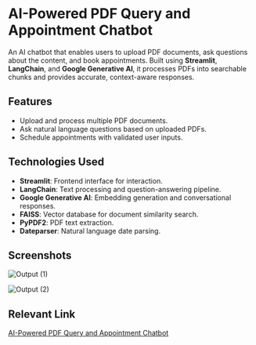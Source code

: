 # AI-Powered PDF Query and Appointment Chatbot  

An AI chatbot that enables users to upload PDF documents, ask questions about the content, and book appointments. Built using **Streamlit**, **LangChain**, and **Google Generative AI**, it processes PDFs into searchable chunks and provides accurate, context-aware responses.  

## Features  
- Upload and process multiple PDF documents.  
- Ask natural language questions based on uploaded PDFs.  
- Schedule appointments with validated user inputs.  

## Technologies Used  
- **Streamlit**: Frontend interface for interaction.  
- **LangChain**: Text processing and question-answering pipeline.  
- **Google Generative AI**: Embedding generation and conversational responses.  
- **FAISS**: Vector database for document similarity search.  
- **PyPDF2**: PDF text extraction.  
- **Dateparser**: Natural language date parsing.  

## Screenshots
![Output (1)](https://github.com/user-attachments/assets/c8fa34d8-6c35-4ca3-bfdd-22c788839985)

![Output (2)](https://github.com/user-attachments/assets/3773609c-a414-4a40-97e5-abddac97dc1e)

## Relevant Link
[AI-Powered PDF Query and Appointment Chatbot]([https://your-streamlit-app-link.streamlit.app](https://pdf-query-appointment-chatbot.streamlit.app/))

